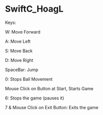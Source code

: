 # SwiftC_HoagL
Keys:

W: Move Forward

A: Move Left

S: Move Back

D: Move Right

SpaceBar: Jump

0: Stops Ball Movement

Mouse Click on Button at Start, Starts Game

6: Stops the game (pauses it)

7 & Mouse Click on Exit Button: Exits the game


